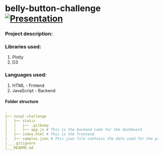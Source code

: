 # belly-button-challenge [![Presentation](https://img.shields.io/badge/Presentation-black?style=flat&logo=atandt)](http://127.0.0.1:5500/index.html) 
### Project description:


### Libraries used: 
1. Plotly
2. D3

### Languages used: 
1. HTML - Frntend
2. JavaScript - Backend

#### Folder structure
``` yml
.
├── nosql-challenge
│   ├── static    
│   |   ├── .gitkeep
│   |   ├── app.js # This is the backend code for the dashboard
│   ├── index.html # This is the frontend
│   ├── samples.json # This json file contains the data used for the project                              
|___.gitignore               
|___README.md
``` 



